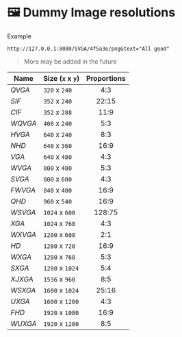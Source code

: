 # 🖼️ Dummy Image resolutions

Example

```
http://127.0.0.1:8080/SVGA/4f5a3e/png&text="All good"
```

> More may be added in the future

| Name    | Size (`x` x `y`) | Proportions |
| ------- | ---------------- | :---------: |
| _QVGA_  | `320` x `240`    |     4:3     |
| _SIF_   | `352` x `240`    |    22:15    |
| _CIF_   | `352` x `288`    |    11:9     |
| _WQVGA_ | `400` x `240`    |     5:3     |
| _HVGA_  | `640` x `240`    |     8:3     |
| _NHD_   | `640` x `360`    |    16:9     |
| _VGA_   | `640` x `480`    |     4:3     |
| _WVGA_  | `800` x `480`    |     5:3     |
| _SVGA_  | `800` x `600`    |     4:3     |
| _FWVGA_ | `848` x `480`    |    16:9     |
| _QHD_   | `960` x `540`    |    16:9     |
| _WSVGA_ | `1024` x `600`   |   128:75    |
| _XGA_   | `1024` x `768`   |     4:3     |
| _WXVGA_ | `1200` x `600`   |     2:1     |
| _HD_    | `1280` x `720`   |    16:9     |
| _WXGA_  | `1280` x `768`   |     5:3     |
| _SXGA_  | `1280` x `1024`  |     5:4     |
| _XJXGA_ | `1536` x `960`   |     8:5     |
| _WSXGA_ | `1600` x `1024`  |    25:16    |
| _UXGA_  | `1600` x `1200`  |     4:3     |
| _FHD_   | `1920` x `1080`  |    16:9     |
| _WUXGA_ | `1920` x `1200`  |     8:5     |
